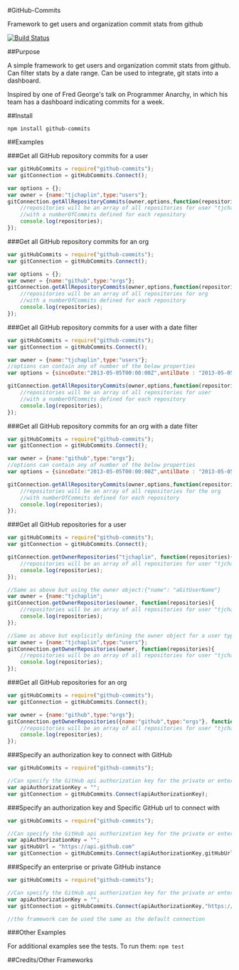 #GitHub-Commits

  Framework to get users and organization commit stats from github

[![Build Status](https://travis-ci.org/tjchaplin/github-commits.png)](https://travis-ci.org/tjchaplin/github-commits)

##Purpose

  A simple framework to get users and organization commit stats from github.  Can filter stats by a date range. Can be used to integrate, git stats into a dashboard.

  Inspired by one of Fred George's talk on Programmer Anarchy, in which his team has a dashboard indicating commits for a week.

##Install

  `npm install github-commits`

##Examples

###Get all GitHub repository commits for a user

  ```javascript
  var gitHubCommits = require("github-commits");
  var gitConnection = gitHubCommits.Connect();

  var options = {};
  var owner = {name:"tjchaplin",type:"users"};
  gitConnection.getAllRepositoryCommits(owner,options,function(repositories){
      //repositories will be an array of all repositories for user "tjchaplin"
      //with a numberOfCommits defined for each repository
      console.log(repositories);    
  });
  ```

###Get all GitHub repository commits for an org

  ```javascript
  var gitHubCommits = require("github-commits");
  var gitConnection = gitHubCommits.Connect();

  var options = {};
  var owner = {name:"github",type:"orgs"};
  gitConnection.getAllRepositoryCommits(owner,options,function(repositories){
      //repositories will be an array of all repositories for org
      //with a numberOfCommits defined for each repository
      console.log(repositories);    
  });
  ```
###Get all GitHub repository commits for a user with a date filter

  ```javascript
  var gitHubCommits = require("github-commits");
  var gitConnection = gitHubCommits.Connect();

  var owner = {name:"tjchaplin",type:"users"};
  //options can contain any of number of the below properties
  var options = {sinceDate:"2013-05-05T00:00:00Z",untilDate : "2013-05-05T23:59:59Z"};

  gitConnection.getAllRepositoryCommits(owner,options,function(repositories){
      //repositories will be an array of all repositories for user
      //with a numberOfCommits defined for each repository
      console.log(repositories);    
  });
  ```

###Get all GitHub repository commits for an org with a date filter

  ```javascript
  var gitHubCommits = require("github-commits");
  var gitConnection = gitHubCommits.Connect();

  var owner = {name:"github",type:"orgs"};
  //options can contain any of number of the below properties
  var options = {sinceDate:"2013-05-05T00:00:00Z",untilDate : "2013-05-05T23:59:59Z"};

  gitConnection.getAllRepositoryCommits(owner,options,function(repositories){
      //repositories will be an array of all repositories for the org
      //with numberOfCommits defined for each repository
      console.log(repositories);    
  });
  ```

###Get all GitHub repositories for a user

  ```javascript
  var gitHubCommits = require("github-commits");
  var gitConnection = gitHubCommits.Connect();

  gitConnection.getOwnerRepositories("tjchaplin", function(repositories){
      //repositories will be an array of all repositories for user "tjchaplin"
      console.log(repositories);
  });

  //Same as above but using the owner object:{"name": "aGitUserName"}
  var owner = {name:"tjchaplin";
  gitConnection.getOwnerRepositories(owner, function(repositories){
      //repositories will be an array of all repositories for user "tjchaplin"
      console.log(repositories);
  });

  //Same as above but explicitly defining the owner object for a user type:{"name": "aGitUserName","type":"users"}
  var owner = {name:"tjchaplin",type:"users"};
  gitConnection.getOwnerRepositories(owner, function(repositories){
      //repositories will be an array of all repositories for user "tjchaplin"
      console.log(repositories);
  });
  ```

###Get all GitHub repositories for an org

  ```javascript
  var gitHubCommits = require("github-commits");
  var gitConnection = gitHubCommits.Connect();

  var owner = {name:"github",type:"orgs"};
  gitConnection.getOwnerRepositories({name:"github",type:"orgs"}, function(repositories){
      //repositories will be an array of all repositories for user "tjchaplin"
      console.log(repositories);
  });
  ```

###Specify an authorization key to connect with GitHub

  ```javascript
  var gitHubCommits = require("github-commits");
  
  //Can specify the GitHub api authorization key for the private or enterprise instance
  var apiAuthorizationKey = "";
  var gitConnection = gitHubCommits.Connect(apiAuthorizationKey);
  ```

###Specify an authorization key and Specific GitHub url to connect with

  ```javascript
  var gitHubCommits = require("github-commits");

  //Can specify the GitHub api authorization key for the private or enterprise instance
  var apiAuthorizationKey = "";
  var gitHubUrl = "https://api.github.com"
  var gitConnection = gitHubCommits.Connect(apiAuthorizationKey,gitHubUrl);
  ```

###Specify an enterprise or private GitHub instance

  ```javascript
  var gitHubCommits = require("github-commits");

  //Can specify the GitHub api authorization key for the private or enterprise instance
  var apiAuthorizationKey = "";
  var gitConnection = gitHubCommits.Connect(apiAuthorizationKey,"https://<ENTERPRISE-GITHUB-URL>");

  //the framework can be used the same as the default connection
  ```

###Other Examples

  For additional examples see the tests.  To run them:
  `npm test`
  
##Credits/Other Frameworks
